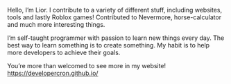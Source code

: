 Hello, I’m Lior. 
I contribute to a variety of different stuff, including websites, tools and lastly Roblox games!
Contributed to Nevermore, horse-calculator and much more interesting things.

I’m self-taught programmer with passion to learn new things every day. The best way to learn something is to create something. My habit is to help more developers to achieve their goals.

You’re more than welcomed to see more in my website! 
https://developercron.github.io/
